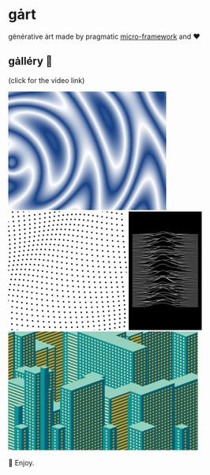 # gȧrt

gënérative ȧrt made by pragmatic [micro-framework](gartwork/README.md) and ❤️


## gȧlléry 🍭

(click for the video link)

<a href="arts/plasma/README.md" float="left"><img src="arts/plasma/plasma.png" width="320"></a>
<a href="arts/circledots/README.md" float="left"><img src="arts/circledots/circledots.png" height="240"></a>
<a href="arts/joydiv/README.md" float="left"><img src="arts/joydiv/joydiv.png" height="240"></a>
<a href="arts/skyscraper/README.md" float="left"><img src="arts/skyscraper/skyscraper.png" height="240"></a>

👋 Enjoy.